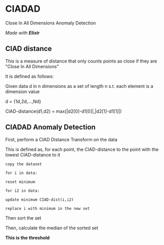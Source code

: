 # CIADAD
Close In All Dimensions Anomaly Detection

*Made with **Elixir***

## CIAD distance

This is a measure of distance that only counts points as close if they are "Close In All Dimensions"

It is defined as follows:

Given data d in n dimensions as a set of length n s.t. each element is a dimension value

d = {1d,2d,...,Nd}

CIAD-distance(d1,d2) = max(\|d2\[0\]-d1\[0\]|,|d2\[1\]-d1\[1\]\|)

## CIADAD Anomaly Detection

First, perform a CIAD Distance Transform on the data

This is defined as, for each point, the CIAD-distance to the point with the lowest CIAD-distance to it

`copy the dataset`

`for i in data:`

  `reset minimum`
  
  `for i2 in data:`
  
    update minimum CIAD-dist(i,i2)
    
  `replace i with minimum in the new set`

Then sort the set

Then, calculate the median of the sorted set

**This is the threshold**
